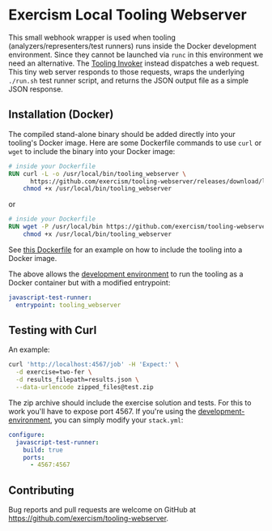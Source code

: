 # Exercism Local Tooling Webserver

This small webhook wrapper is used when tooling (analyzers/representers/test runners) runs inside the Docker development environment. Since they cannot be launched via `runc` in this environment we need an alternative. The [Tooling Invoker](https://github.com/exercism/tooling-invoker/) instead dispatches a web request. This tiny web server responds to those requests, wraps the underlying `./run.sh` test runner script, and returns the JSON output file as a simple JSON response.

## Installation (Docker)

The compiled stand-alone binary should be added directly into your tooling's Docker image. Here are some Dockerfile commands to use `curl` or `wget` to include the binary into your Docker image:

```dockerfile
# inside your Dockerfile
RUN curl -L -o /usr/local/bin/tooling_webserver \
      https://github.com/exercism/tooling-webserver/releases/download/latest/tooling_webserver && \
    chmod +x /usr/local/bin/tooling_webserver
```

or

```dockerfile
# inside your Dockerfile
RUN wget -P /usr/local/bin https://github.com/exercism/tooling-webserver/releases/latest/download/tooling_webserver && \
    chmod +x /usr/local/bin/tooling_webserver
```

See [this Dockerfile](https://github.com/exercism/javascript-test-runner/blob/master/Dockerfile#L33) for an example on how to include the tooling into a Docker image.

The above allows the [development environment](https://github.com/exercism/development-environment/) to run the tooling as a Docker container but with a modified entrypoint:

```yaml
javascript-test-runner:
  entrypoint: tooling_webserver
```

## Testing with Curl

An example:

```bash
curl 'http://localhost:4567/job' -H 'Expect:' \
  -d exercise=two-fer \
  -d results_filepath=results.json \
  --data-urlencode zipped_files@test.zip
```

The zip archive should include the exercise solution and tests. For this to work you'll have to expose port 4567. If you're using the [development-environment](https://github.com/exercism/development-environment/), you can simply modify your `stack.yml`:

```yaml
configure:
  javascript-test-runner:
    build: true
    ports:
      - 4567:4567
```

## Contributing

Bug reports and pull requests are welcome on GitHub at https://github.com/exercism/tooling-webserver.

